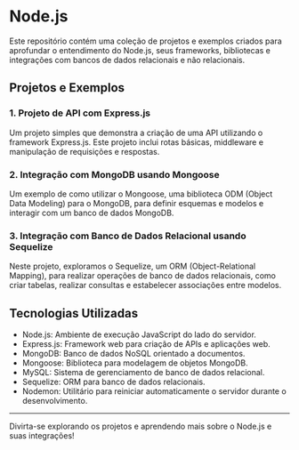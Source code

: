 # Node.js

Este repositório contém uma coleção de projetos e exemplos criados para aprofundar o entendimento do Node.js, seus frameworks, bibliotecas e integrações com bancos de dados relacionais e não relacionais.

## Projetos e Exemplos

### 1. Projeto de API com Express.js
Um projeto simples que demonstra a criação de uma API utilizando o framework Express.js. Este projeto inclui rotas básicas, middleware e manipulação de requisições e respostas.

### 2. Integração com MongoDB usando Mongoose
Um exemplo de como utilizar o Mongoose, uma biblioteca ODM (Object Data Modeling) para o MongoDB, para definir esquemas e modelos e interagir com um banco de dados MongoDB.

### 3. Integração com Banco de Dados Relacional usando Sequelize
Neste projeto, exploramos o Sequelize, um ORM (Object-Relational Mapping), para realizar operações de banco de dados relacionais, como criar tabelas, realizar consultas e estabelecer associações entre modelos.

## Tecnologias Utilizadas

- Node.js: Ambiente de execução JavaScript do lado do servidor.
- Express.js: Framework web para criação de APIs e aplicações web.
- MongoDB: Banco de dados NoSQL orientado a documentos.
- Mongoose: Biblioteca para modelagem de objetos MongoDB.
- MySQL: Sistema de gerenciamento de banco de dados relacional.
- Sequelize: ORM para banco de dados relacionais.
- Nodemon: Utilitário para reiniciar automaticamente o servidor durante o desenvolvimento.

---

Divirta-se explorando os projetos e aprendendo mais sobre o Node.js e suas integrações!
